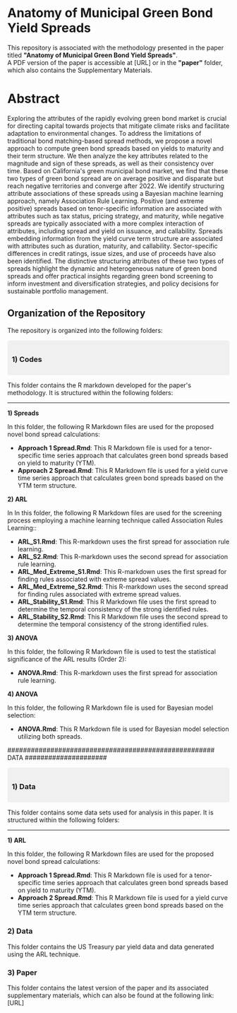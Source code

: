 # Anatomy of Municipal Green Bond Yield Spreads
This repository is associated with the methodology presented in the paper titled **"Anatomy of Municipal Green Bond Yield Spreads"**.  
A PDF version of the paper is accessible at [URL] or in the **"paper"** folder, which also contains the Supplementary Materials.
# Abstract
Exploring the attributes of the rapidly evolving green bond market is crucial for directing capital towards projects that mitigate climate risks and facilitate adaptation to environmental changes. To address the limitations of traditional bond matching-based spread methods, we propose a novel approach to compute green bond spreads based on yields to maturity and their term structure. We then analyze the key attributes related to the magnitude and sign of these spreads, as well as their consistency over time. Based on California's green municipal bond market, we find that these two types of green bond spread are on average positive and disparate but reach negative territories and converge after 2022. We identify structuring attribute associations of these spreads using a Bayesian machine learning approach, namely Association Rule Learning. Positive (and extreme positive) spreads based on tenor-specific information are associated with attributes such as tax status, pricing strategy, and maturity, while negative spreads are typically associated with a more complex interaction of attributes, including spread and yield on issuance, and callability. Spreads embedding information from the yield curve term structure are associated with attributes such as duration, maturity, and callability. Sector-specific differences in credit ratings, issue sizes, and use of proceeds have also been identified. The distinctive structuring attributes of these two types of spreads highlight the dynamic and heterogeneous nature of green bond spreads and offer practical insights regarding green bond screening to inform investment and diversification strategies, and policy decisions for sustainable portfolio management. 

## Organization of the Repository

The repository is organized into the following folders:

<div style="background-color: #f0f0f0; padding: 10px; border-radius: 5px; font-weight: bold;">
    <h3>1) Codes</h3>
</div>
<p>This folder contains the R markdown developed for the paper's methodology. It is structured within the following folders:</p>


---

<b>1) Spreads</b>
<p>In this folder, the following R Markdown files are used for the proposed novel bond spread calculations:</p>

<ul>
    <li><b>Approach 1 Spread.Rmd</b>: This R Markdown file is used for a tenor-specific time series approach that calculates green bond spreads based on yield to maturity (YTM).</li>
    <li><b>Approach 2 Spread.Rmd</b>: This R Markdown file is used for a yield curve time series approach that calculates green bond spreads based on the YTM term structure.</li>
</ul>




<b>2) ARL</b>
<p>In In this folder, the following R Markdown files are used for the screening process employing a machine learning technique called Association Rules Learning::</p>

<ul>
    <li><b>ARL_S1.Rmd</b>: This R-markdown uses the first spread for association rule learning.</li>
    <li><b>ARL_S2.Rmd</b>: This R-markdown uses the second spread for association rule learning.</li>
    <li><b>ARL_Med_Extreme_S1.Rmd</b>: This R-markdown uses the first spread for finding rules associated with extreme spread values.</li>
    <li><b>ARL_Med_Extreme_S2.Rmd</b>: This R-markdown uses the second spread for finding rules associated with extreme spread values.</li>
    <li><b>ARL_Stability_S1.Rmd</b>: This R Markdown file uses the first spread to determine the temporal consistency of the strong identified rules.</li>
    <li><b>ARL_Stability_S2.Rmd</b>: This R Markdown file uses the second spread to determine the temporal consistency of the strong identified rules.</li>

</ul>
   

<b>3) ANOVA</b>
<p>In this folder, the following R Markdown file is used to test the statistical significance of the ARL results (Order 2):</p>

<ul>
    <li><b>ANOVA.Rmd</b>: This R-markdown uses the first spread for association rule learning.</li>
</ul>
   

<b>4) ANOVA</b>
<p>In this folder, the following R Markdown file is used for Bayesian model selection:</p>

<ul>
    <li><b>ANOVA.Rmd</b>: This R Markdown file is used for Bayesian model selection utilizing both spreads.</li>

</ul> 
   



##################################################### DATA   #####################


<div style="background-color: #f0f0f0; padding: 10px; border-radius: 5px; font-weight: bold;">
    <h3>1) Data</h3>
</div>
<p>This folder contains some data sets used for analysis in this paper. It is structured within the following folders:</p>

---

<b>1) ARL</b>
<p>In this folder, the following R Markdown files are used for the proposed novel bond spread calculations:</p>

<ul>
    <li><b>Approach 1 Spread.Rmd</b>: This R Markdown file is used for a tenor-specific time series approach that calculates green bond spreads based on yield to maturity (YTM).</li>
    <li><b>Approach 2 Spread.Rmd</b>: This R Markdown file is used for a yield curve time series approach that calculates green bond spreads based on the YTM term structure.</li>
</ul>








### 2) Data
This folder contains the US Treasury par yield data and data generated using the ARL technique. 
### 3) Paper
 This folder contains the latest version of the paper and its associated supplementary materials, which can also be found at the following link:
 [URL] 








